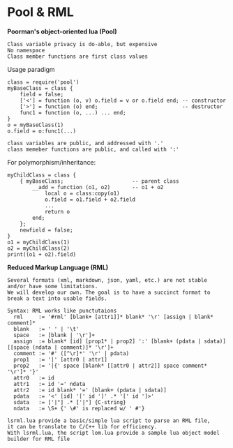 # Pool & RML
**Poorman's object-oriented lua (Pool)**

    Class variable privacy is do-able, but expensive
    No namespace
    Class member functions are first class values

Usage paradigm

    class = require('pool')
    myBaseClass = class {
        field = false;
        ['<'] = function (o, v) o.field = v or o.field end; -- constructor
        ['>'] = function (o) end;                           -- destructor
        func1 = function (o, ...) ... end;
    }
    o = myBaseClass(1)
    o.field = o:func1(...)

    class variables are public, and addressed with '.'
    class memeber functions are public, and called with ':'

For polymorphism/inheritance:

    myChildClass = class {
        { myBaseClass;                      -- parent class
            __add = function (o1, o2)       -- o1 + o2
                local o = class:copy(o1)
                o.field = o1.field + o2.field
                ...
                return o
            end;
        };
        newfield = false;
    }
    o1 = myChildClass(1)
    o2 = myChildClass(2)
    print((o1 + o2).field)

**Reduced Markup Language (RML)**

    Several formats (xml, markdown, json, yaml, etc.) are not stable and/or have some limitations.
    We will develop our own. The goal is to have a succinct format to break a text into usable fields.

    Syntax: RML works like punctutaions
      rml     := '#rml' [blank+ [attr1]]* blank* '\r' [assign | blank* comment]*
      blank   := ' ' | '\t'
      space   := [blank | '\r']+
      assign  := blank* [id] [prop1* | prop2] ':' [blank+ (pdata | sdata)] [[space (ndata | comment)]* '\r']+
      comment := '#' ([^\r]*' '\r' | pdata)
      prop1   := '|' [attr0 | attr1]
      prop2   := '|{' space [blank* [[attr0 | attr2]] space comment* '\r']* '}'
      attr0   := id
      attr1   := id '=' ndata
      attr2   := id blank* '=' [blank+ (pdata | sdata)]
      pdata   := '<' [id] '[' id ']' .* '[' id ']>'
      sdata   := ['|"] .* ['|"] {C-string}
      ndata   := \S+ {' \#' is replaced w/ ' #'}

    lsrml.lua provide a basic/simple lua script to parse an RML file,
    it can be translate to C/C++ lib for efficiency.
    With lsrml.lua, the script lom.lua provide a sample lua object model builder for RML file
